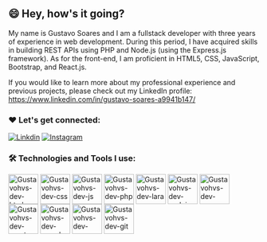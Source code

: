 ## 😄 Hey, how's it going?

My name is Gustavo Soares and I am a fullstack developer with three years of experience in web development. During this period, I have acquired skills in building REST APIs using PHP and Node.js (using the Express.js framework). As for the front-end, I am proficient in HTML5, CSS, JavaScript, Bootstrap, and React.js.

If you would like to learn more about my professional experience and previous projects, please check out my LinkedIn profile:
https://www.linkedin.com/in/gustavo-soares-a9941b147/

### ❤️ Let's get connected:

[![Linkdin](https://img.shields.io/badge/LinkedIn-0077B5?style=for-the-badge&logo=linkedin&logoColor=white)](https://www.linkedin.com/in/gustavo-soares-a9941b147/)
[![Instagram](https://img.shields.io/badge/Instagram-E4405F?style=for-the-badge&logo=instagram&logoColor=white)](https://www.instagram.com/gustavo.svg/)

### 🛠️ Technologies and Tools I use:

<div>
<img align="center" alt="Gustavohvs-dev-html" height="60" width="60" src="https://cdn.jsdelivr.net/gh/devicons/devicon/icons/html5/html5-original.svg"/>
<img align="center" alt="Gustavohvs-dev-css" height="60" width="60" src="https://cdn.jsdelivr.net/gh/devicons/devicon/icons/css3/css3-original.svg"/>
<img align="center" alt="Gustavohvs-dev-js" height="60" width="60" src="https://cdn.jsdelivr.net/gh/devicons/devicon/icons/javascript/javascript-original.svg"/>
<img align="center" alt="Gustavohvs-dev-php" height="60" width="60" src="https://cdn.jsdelivr.net/gh/devicons/devicon/icons/php/php-plain.svg"/>
<img align="center" alt="Gustavohvs-dev-lara" height="60" width="60" src="https://cdn.jsdelivr.net/gh/devicons/devicon/icons/laravel/laravel-plain.svg"/>
<img align="center" alt="Gustavohvs-dev-nodejs" height="60" width="60" src="https://cdn.jsdelivr.net/gh/devicons/devicon/icons/nodejs/nodejs-original.svg"/>
<img align="center" alt="Gustavohvs-dev-express" height="60" width="60" src="https://cdn.jsdelivr.net/gh/devicons/devicon/icons/express/express-original.svg"/>
<img align="center" alt="Gustavohvs-dev-react" height="60" width="60" src="https://cdn.jsdelivr.net/gh/devicons/devicon/icons/react/react-original.svg"/>
<img align="center" alt="Gustavohvs-dev-mysql" height="60" width="60" src="https://cdn.jsdelivr.net/gh/devicons/devicon/icons/mysql/mysql-original-wordmark.svg"/>
 <img align="center" alt="Gustavohvs-dev-mongoose" height="60" width="60" src="https://cdn.jsdelivr.net/gh/devicons/devicon/icons/mongodb/mongodb-original.svg"/>
<img align="center" alt="Gustavohvs-dev-git" height="60" width="60" src="https://cdn.jsdelivr.net/gh/devicons/devicon/icons/git/git-original.svg"/>
</div>

